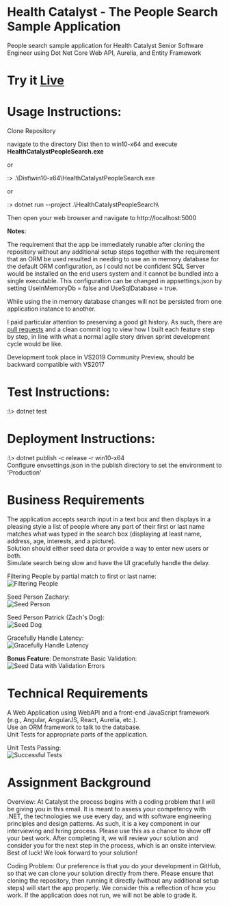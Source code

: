 # Health Catalyst - The People Search Sample Application
People search sample application for Health Catalyst Senior Software Engineer using Dot Net Core Web API, Aurelia, and Entity Framework

# **Try it [Live](https://healthcatalystpeoplesearch.azurewebsites.net/)**
  
# Usage Instructions:
Clone Repository  
  
navigate to the directory Dist then to win10-x64 and execute **HealthCatalystPeopleSearch.exe**  
  
or  

:> .\\Dist\\win10-x64\\HealthCatalystPeopleSearch.exe  
  
or

:> dotnet run --project .\\HealthCatalystPeopleSearch\\  
  
Then open your web browser and navigate to http://localhost:5000  
  
**Notes**:  
  
The requirement that the app be immediately runable after cloning the repository without any additional setup steps together with the requirement that an ORM be used resulted in needing to use an in memory database for the default ORM configuration, as I could not be confident SQL Server would be installed on the end users system and it cannot be bundled into a single executable. This configuration can be changed in appsettings.json by setting UseInMemoryDb = false and UseSqlDatabase = true.  
  
While using the in memory database changes will not be persisted from one application instance to another.  
  
I paid particular attention to preserving a good git history. As such, there are [pull requests](https://github.com/vanderstack/VanderStackHealthCatalyst/pulls?q=is%3Apr+is%3Aclosed) and a clean commit log to view how I built each feature step by step, in line with what a normal agile story driven sprint development cycle would be like.  
  
Development took place in VS2019 Community Preview, should be backward compatible with VS2017  
  
# Test Instructions:  
:\\> dotnet test  
  
# Deployment Instructions:
:\\> dotnet publish -c release -r win10-x64  
Configure envsettings.json in the publish directory to set the environment to 'Production'

# Business Requirements

The application accepts search input in a text box and then displays in a pleasing style a list of people where any part of their first or last name matches what was typed in the search box (displaying at least name, address, age, interests, and a picture).  
Solution should either seed data or provide a way to enter new users or both.  
Simulate search being slow and have the UI gracefully handle the delay.  
  
Filtering People by partial match to first or last name:  
![Filtering People](https://raw.githubusercontent.com/vanderstack/VanderStackHealthCatalyst/master/HealthCatalystPeopleSearch/static/Demo/filter.gif)  
  
Seed Person Zachary:  
![Seed Person](https://raw.githubusercontent.com/vanderstack/VanderStackHealthCatalyst/master/HealthCatalystPeopleSearch/static/Demo/seed-zach.gif)  
  
Seed Person Patrick (Zach's Dog):  
![Seed Dog](https://raw.githubusercontent.com/vanderstack/VanderStackHealthCatalyst/master/HealthCatalystPeopleSearch/static/Demo/seed-patrick.gif)  
  
Gracefully Handle Latency:  
![Gracefully Handle Latency](https://raw.githubusercontent.com/vanderstack/VanderStackHealthCatalyst/master/HealthCatalystPeopleSearch/static/Demo/latency.gif)  
  
**Bonus Feature**: Demonstrate Basic Validation:  
![Seed Data with Validation Errors](https://raw.githubusercontent.com/vanderstack/VanderStackHealthCatalyst/master/HealthCatalystPeopleSearch/static/Demo/validation.gif)  
  
# Technical Requirements

A Web Application using WebAPI and a front-end JavaScript framework (e.g., Angular, AngularJS, React, Aurelia, etc.).  
Use an ORM framework to talk to the database.  
Unit Tests for appropriate parts of the application.  
  
Unit Tests Passing:  
![Successful Tests](https://raw.githubusercontent.com/vanderstack/VanderStackHealthCatalyst/master/HealthCatalystPeopleSearch/static/Demo/tests.gif)  
  
# Assignment Background

Overview:
At Catalyst the process begins with a coding problem that I will be giving you in this email.  It is meant to assess your competency with .NET, the technologies we use every day, and with software engineering principles and design patterns. As such, it is a key component in our interviewing and hiring process.  Please use this as a chance to show off your best work. After completing it, we will review your solution and consider you for the next step in the process, which is an onsite interview.  Best of luck! We look forward to your solution!

Coding Problem:
Our preference is that you do your development in GitHub, so that we can clone your solution directly from there. Please ensure that cloning the repository, then running it directly (without any additional setup steps) will start the app properly. We consider this a reflection of how you work. If the application does not run, we will not be able to grade it.